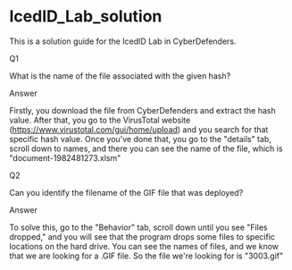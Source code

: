 # IcedID_Lab_solution


This is a solution guide for the IcedID Lab in CyberDefenders.


Q1 

What is the name of the file associated with the given hash?

Answer

Firstly, you download the file from CyberDefenders and extract the hash value.
After that, you go to the VirusTotal website (https://www.virustotal.com/gui/home/upload) and you search for that specific hash value.
Once you've done that, you go to the "details" tab, scroll down to names, and there you can see the name of the file, which is "document-1982481273.xlsm"

Q2

Can you identify the filename of the GIF file that was deployed?

Answer

To solve this, go to the "Behavior" tab, scroll down until you see "Files dropped," and you will see that the program drops some files to specific locations on the hard drive.
You can see the names of files, and we know that we are looking for a .GIF file. So the file we're looking for is "3003.gif"
